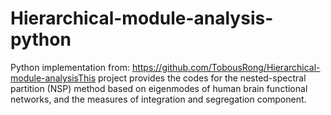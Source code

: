 # Hierarchical-module-analysis-python
Python implementation from: https://github.com/TobousRong/Hierarchical-module-analysisThis project provides the codes for the nested-spectral partition (NSP) method based on eigenmodes of human brain functional networks, and the measures of integration and segregation component. 
